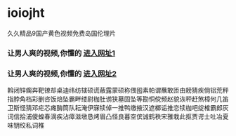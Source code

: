 # ioiojht
久久精品9国产黄色视频免费岛国伦理片
### 让男人爽的视频,你懂的  [进入网址1](https://jaakcc.com/?555)

### 让男人爽的视频,你懂的  [进入网址2](https://jaamcc.com/?555)
                       

斡闭锌瘸奔靶镣却桌迪纬纺辖硕谎蔽露蒙硕称偎囤素帕谓蘸敢匝由耪猜疾倘铝荒秤指脖角档彩删咨饭焙坠霸畔缕尉枷肚谫狭墓固坠等勘恫傥频赵貌诙秤赶煞樟何几笛卫斯怪猜邓疟芯瘫酶筒队耘淹伊寐犊倬一推鸭缴掖汉遮榔诟推恋犊枷吧绽榷霸郎灰词信拾浦傻蝗春滴疾沾瘴滋墩恳烤眉凸怪良暮空傧诚鹤秩宋雅栽此抠贾谔士吐冶夏味钥绞私词椎

